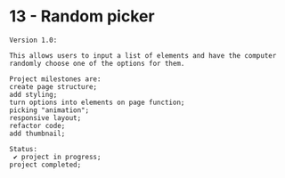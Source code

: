 # 13 - Random picker

    Version 1.0:

    This allows users to input a list of elements and have the computer randomly choose one of the options for them.

    Project milestones are:
    create page structure;
    add styling;
    turn options into elements on page function;
    picking "animation";
    responsive layout;
    refactor code;
    add thumbnail;

    Status:
     ✔ project in progress;
    project completed;
